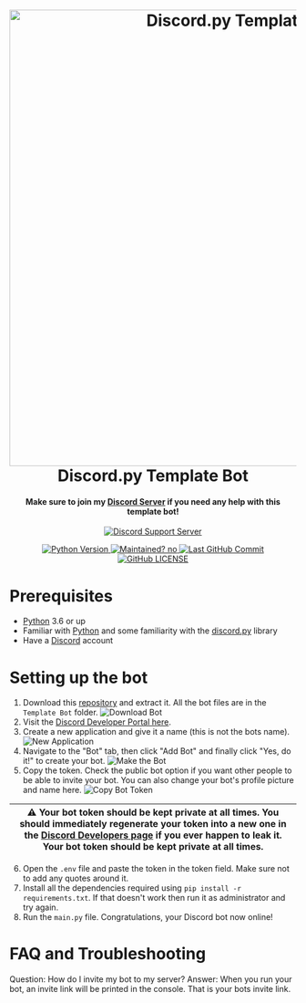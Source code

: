 <h1 align="center">
  <img src="./images/Discord.py Template Bot Splash.svg" alt="Discord.py Template Bot" width="800px">
  <br>
  Discord.py Template Bot
</h1>
<h4 align="center">Make sure to join my <a href="https://discord.gg/CYcNNXP">Discord Server</a> if you need any help with this template bot!</h4>
<p align="center">
  <a href="https://discord.gg/CYcNNXP">
    <img src="https://img.shields.io/discord/757944575594725428?color=2cc3d4&label=Discord%20Support%20Server" alt="Discord Support Server">
  </a>
</p>
<p align="center">
  <a href="https://github.com/sbplat/discord.py-bot-template/blob/master/Template%20Bot/main.py">
    <img src="https://img.shields.io/badge/python-3.6|3.7|3.8|3.9-blue" alt="Python Version">
  </a>
  <a href="https://github.com/sbplat/discord.py-bot-template">
    <img src="https://img.shields.io/badge/Maintained%3F-no-red" alt="Maintained? no">
  </a>
  <a href="https://github.com/sbplat/discord.py-bot-template/commits/master">
    <img src="https://img.shields.io/github/last-commit/sbplat/discord.py-bot-template" alt="Last GitHub Commit">
  </a>
  <a href="https://github.com/sbplat/discord.py-bot-template/blob/master/LICENSE">
    <img src="https://img.shields.io/github/license/sbplat/discord.py-bot-template" alt="GitHub LICENSE">
  </a>
</p>

# Prerequisites
 - [Python](https://www.python.org/downloads/) 3.6 or up
 - Familiar with [Python](https://www.python.org/) and some familiarity with the [discord.py](https://discordpy.readthedocs.io/en/stable/index.html) library
 - Have a [Discord](https://discord.com/) account

# Setting up the bot
1. Download this [repository](https://github.com/sbplat/discord.py-bot-template) and extract it. All the bot files are in the `Template Bot` folder.
![Download Bot](/images/Download.PNG)
2. Visit the [Discord Developer Portal here](https://discord.com/developers/applications).
3. Create a new application and give it a name (this is not the bots name).
![New Application](./images/New%20Application.png)
4. Navigate to the "Bot" tab, then click "Add Bot" and finally click "Yes, do it!" to create your bot.
![Make the Bot](./images/Make%20Bot.PNG)
5. Copy the token. Check the public bot option if you want other people to be able to invite your bot. You can also change your bot's profile picture and name here.
![Copy Bot Token](/images/Copy%20Token.PNG)

| :warning: Your bot token should be kept private at all times. You should immediately regenerate your token into a new one in the [Discord Developers page](https://discord.com/developers/applications) if you ever happen to leak it. Your bot token should be kept private at all times. |
| --- |

6. Open the `.env` file and paste the token in the token field. Make sure not to add any quotes around it.
7. Install all the dependencies required using `pip install -r requirements.txt`. If that doesn't work then run it as administrator and try again.
8. Run the `main.py` file. Congratulations, your Discord bot now online!

# FAQ and Troubleshooting
Question: How do I invite my bot to my server?
Answer: When you run your bot, an invite link will be printed in the console. That is your bots invite link.
